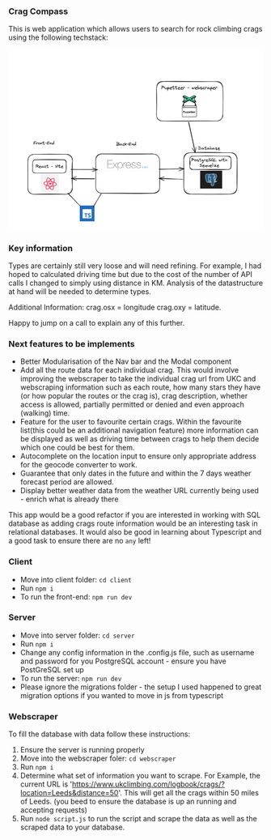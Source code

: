 
### Crag Compass

This is web application which allows users to search for rock climbing crags using the following techstack:




![Alt text](<readMeAssets/Screenshot 2024-01-16 at 18.55.12.png>)






### Key information

Types are certainly still very loose and will need refining. For example, I had hoped to calculated driving time but due to the cost of the number of API calls I changed to simply using distance in KM. Analysis of the datastructure at hand will be needed to determine types.

Additional Information:
crag.osx = longitude
crag.oxy = latitude.

Happy to jump on a call to explain any of this further.

### Next features to be implements
- Better Modularisation of the Nav bar and the Modal component
- Add all the route data for each individual crag. This would involve improving the webscraper to take the individual crag url from UKC and webscraping information such as each route, how many stars they have (or how popular the routes or the crag is), crag description, whether access is allowed, partially permitted or denied and even approach (walking) time.
- Feature for the user to favourite certain crags. Within the favourite list(this could be an additional navigation feature) more information can be displayed as well as driving time between crags to help them decide which one could be best for them.
- Autocomplete on the location input to ensure only appropriate address for the geocode converter to work.
- Guarantee that only dates in the future and within the 7 days weather forecast period are allowed.
- Display better weather data from the weather URL currently being used - enrich what is already there

This app would be a good refactor if you are interested in working with SQL database as adding crags route information would be an interesting task in relational databases. It would also be good in learning about Typescript and a good task to ensure there are no `any` left!

### Client
- Move into client folder: `cd client`
-  Run `npm i`
- To run the front-end: `npm run dev`

### Server
- Move into server folder: `cd server`
- Run `npm i`
- Change any config information in the .config.js file, such as username and password for you PostgreSQL account - ensure you have PostGreSQL set up
- To run the server: `npm run dev`
- Please ignore the migrations folder - the setup I used happened to great migration options if you wanted to move in js from typescript

### Webscraper
To fill the database with data follow these instructions:
 1. Ensure the server is running properly
 2. Move into the webscraper foler: `cd webscraper`
 3. Run `npm i`
 4. Determine what set of information you want to scrape. For Example, the current URL is 'https://www.ukclimbing.com/logbook/crags/?location=Leeds&distance=50'. This will get all the crags within 50 miles of Leeds. (you beed to ensure the database is up an running and accepting requests)
 5. Run `node script.js` to run the script and scrape the data as well as the scraped data to your database.

